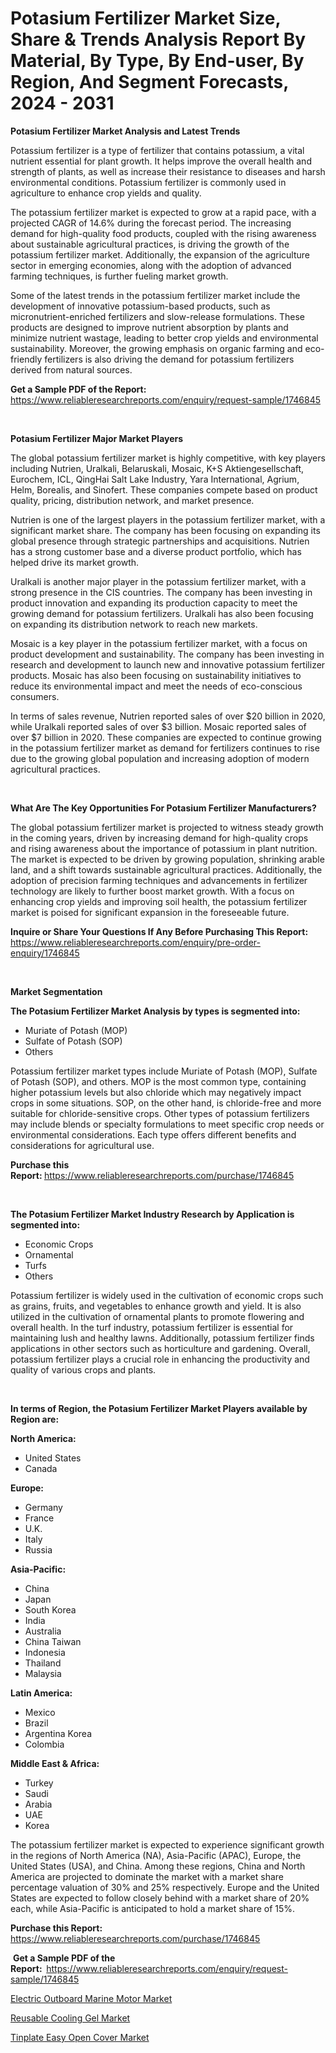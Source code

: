 <p><h1>Potasium Fertilizer Market Size, Share & Trends Analysis Report By Material, By Type, By End-user, By Region, And Segment Forecasts, 2024 - 2031</h1></p><p><strong>Potasium Fertilizer Market Analysis and Latest Trends</strong></p>
<p><p>Potassium fertilizer is a type of fertilizer that contains potassium, a vital nutrient essential for plant growth. It helps improve the overall health and strength of plants, as well as increase their resistance to diseases and harsh environmental conditions. Potassium fertilizer is commonly used in agriculture to enhance crop yields and quality.</p><p>The potassium fertilizer market is expected to grow at a rapid pace, with a projected CAGR of 14.6% during the forecast period. The increasing demand for high-quality food products, coupled with the rising awareness about sustainable agricultural practices, is driving the growth of the potassium fertilizer market. Additionally, the expansion of the agriculture sector in emerging economies, along with the adoption of advanced farming techniques, is further fueling market growth.</p><p>Some of the latest trends in the potassium fertilizer market include the development of innovative potassium-based products, such as micronutrient-enriched fertilizers and slow-release formulations. These products are designed to improve nutrient absorption by plants and minimize nutrient wastage, leading to better crop yields and environmental sustainability. Moreover, the growing emphasis on organic farming and eco-friendly fertilizers is also driving the demand for potassium fertilizers derived from natural sources.</p></p>
<p><strong>Get a Sample PDF of the Report:&nbsp;</strong> <a href="https://www.reliableresearchreports.com/enquiry/request-sample/1746845">https://www.reliableresearchreports.com/enquiry/request-sample/1746845</a></p>
<p>&nbsp;</p>
<p><strong>Potasium Fertilizer Major Market Players</strong></p>
<p><p>The global potassium fertilizer market is highly competitive, with key players including Nutrien, Uralkali, Belaruskali, Mosaic, K+S Aktiengesellschaft, Eurochem, ICL, QingHai Salt Lake Industry, Yara International, Agrium, Helm, Borealis, and Sinofert. These companies compete based on product quality, pricing, distribution network, and market presence.</p><p>Nutrien is one of the largest players in the potassium fertilizer market, with a significant market share. The company has been focusing on expanding its global presence through strategic partnerships and acquisitions. Nutrien has a strong customer base and a diverse product portfolio, which has helped drive its market growth.</p><p>Uralkali is another major player in the potassium fertilizer market, with a strong presence in the CIS countries. The company has been investing in product innovation and expanding its production capacity to meet the growing demand for potassium fertilizers. Uralkali has also been focusing on expanding its distribution network to reach new markets.</p><p>Mosaic is a key player in the potassium fertilizer market, with a focus on product development and sustainability. The company has been investing in research and development to launch new and innovative potassium fertilizer products. Mosaic has also been focusing on sustainability initiatives to reduce its environmental impact and meet the needs of eco-conscious consumers.</p><p>In terms of sales revenue, Nutrien reported sales of over $20 billion in 2020, while Uralkali reported sales of over $3 billion. Mosaic reported sales of over $7 billion in 2020. These companies are expected to continue growing in the potassium fertilizer market as demand for fertilizers continues to rise due to the growing global population and increasing adoption of modern agricultural practices.</p></p>
<p>&nbsp;</p>
<p><strong>What Are The Key Opportunities For Potasium Fertilizer Manufacturers?</strong></p>
<p><p>The global potassium fertilizer market is projected to witness steady growth in the coming years, driven by increasing demand for high-quality crops and rising awareness about the importance of potassium in plant nutrition. The market is expected to be driven by growing population, shrinking arable land, and a shift towards sustainable agricultural practices. Additionally, the adoption of precision farming techniques and advancements in fertilizer technology are likely to further boost market growth. With a focus on enhancing crop yields and improving soil health, the potassium fertilizer market is poised for significant expansion in the foreseeable future.</p></p>
<p><strong>Inquire or Share Your Questions If Any Before Purchasing This Report:</strong> <a href="https://www.reliableresearchreports.com/enquiry/pre-order-enquiry/1746845">https://www.reliableresearchreports.com/enquiry/pre-order-enquiry/1746845</a></p>
<p>&nbsp;</p>
<p><strong>Market Segmentation</strong></p>
<p><strong>The Potasium Fertilizer Market Analysis by types is segmented into:</strong></p>
<p><ul><li>Muriate of Potash (MOP)</li><li>Sulfate of Potash (SOP)</li><li>Others</li></ul></p>
<p><p>Potassium fertilizer market types include Muriate of Potash (MOP), Sulfate of Potash (SOP), and others. MOP is the most common type, containing higher potassium levels but also chloride which may negatively impact crops in some situations. SOP, on the other hand, is chloride-free and more suitable for chloride-sensitive crops. Other types of potassium fertilizers may include blends or specialty formulations to meet specific crop needs or environmental considerations. Each type offers different benefits and considerations for agricultural use.</p></p>
<p><strong>Purchase this Report:&nbsp;</strong><a href="https://www.reliableresearchreports.com/purchase/1746845">https://www.reliableresearchreports.com/purchase/1746845</a></p>
<p>&nbsp;</p>
<p><strong>The Potasium Fertilizer Market Industry Research by Application is segmented into:</strong></p>
<p><ul><li>Economic Crops</li><li>Ornamental</li><li>Turfs</li><li>Others</li></ul></p>
<p><p>Potassium fertilizer is widely used in the cultivation of economic crops such as grains, fruits, and vegetables to enhance growth and yield. It is also utilized in the cultivation of ornamental plants to promote flowering and overall health. In the turf industry, potassium fertilizer is essential for maintaining lush and healthy lawns. Additionally, potassium fertilizer finds applications in other sectors such as horticulture and gardening. Overall, potassium fertilizer plays a crucial role in enhancing the productivity and quality of various crops and plants.</p></p>
<p>&nbsp;</p>
<p><strong>In terms of Region, the Potasium Fertilizer Market Players available by Region are:</strong></p>
<p>
    <p> <strong> North America: </strong>
        <ul>
            <li>United States</li>
            <li>Canada</li>
        </ul>
        </p> 
    <p> <strong> Europe: </strong>
        <ul>
            <li>Germany</li>
            <li>France</li>
            <li>U.K.</li>
            <li>Italy</li>
            <li>Russia</li>
        </ul>
        </p> 
    <p> <strong> Asia-Pacific: </strong>
        <ul>
            <li>China</li>
            <li>Japan</li>
            <li>South Korea</li>
            <li>India</li>
            <li>Australia</li>
            <li>China Taiwan</li>
            <li>Indonesia</li>
            <li>Thailand</li>
            <li>Malaysia</li>
        </ul>
        </p> 
    <p> <strong> Latin America: </strong>
        <ul>
            <li>Mexico</li>
            <li>Brazil</li>
            <li>Argentina Korea</li>
            <li>Colombia</li>
        </ul>
        </p> 
    <p> <strong> Middle East & Africa: </strong>
        <ul>
            <li>Turkey</li>
            <li>Saudi</li>
            <li>Arabia</li>
            <li>UAE</li>
            <li>Korea</li>
        </ul>
    </p>
    </p>
<p><p>The potassium fertilizer market is expected to experience significant growth in the regions of North America (NA), Asia-Pacific (APAC), Europe, the United States (USA), and China. Among these regions, China and North America are projected to dominate the market with a market share percentage valuation of 30% and 25% respectively. Europe and the United States are expected to follow closely behind with a market share of 20% each, while Asia-Pacific is anticipated to hold a market share of 15%.</p></p>
<p><strong>Purchase this Report: </strong><a href="https://www.reliableresearchreports.com/purchase/1746845">https://www.reliableresearchreports.com/purchase/1746845</a></p>
<p>&nbsp;<strong>Get a Sample PDF of the Report:&nbsp;&nbsp;</strong><a href="https://www.reliableresearchreports.com/enquiry/request-sample/1746845">https://www.reliableresearchreports.com/enquiry/request-sample/1746845</a></p>
<p><strong></strong></p>
<p><p><a href="https://view.publitas.com/reportprime-1/electric-outboard-marine-motor-market-analysis-and-market-size-global-industry-overview-market-segmentation-and-forecast-2024-to-2031/">Electric Outboard Marine Motor Market</a></p><p><a href="https://view.publitas.com/reportprime-1/reusable-cooling-gel-market-insights-market-players-and-forecast-till-2031/">Reusable Cooling Gel Market</a></p><p><a href="https://view.publitas.com/reportprime-1/tinplate-easy-open-cover-market-offer-valuable-insights-into-market-size-market-share-market-trends-and-projections-spanning-from-2024-to-2031/">Tinplate Easy Open Cover Market</a></p></p>